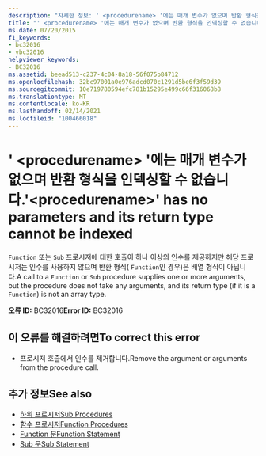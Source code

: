 ```yaml
---
description: "자세한 정보: ' <procedurename> '에는 매개 변수가 없으며 반환 형식을 인덱싱할 수 없습니다."
title: "' <procedurename> '에는 매개 변수가 없으며 반환 형식을 인덱싱할 수 없습니다."
ms.date: 07/20/2015
f1_keywords:
- bc32016
- vbc32016
helpviewer_keywords:
- BC32016
ms.assetid: beead513-c237-4c04-8a18-56f075b84712
ms.openlocfilehash: 32bc97001a0e976adcd070c1291d5be6f3f59d39
ms.sourcegitcommit: 10e719780594efc781b15295e499c66f316068b8
ms.translationtype: MT
ms.contentlocale: ko-KR
ms.lasthandoff: 02/14/2021
ms.locfileid: "100466018"
---
```

# <a name="procedurename-has-no-parameters-and-its-return-type-cannot-be-indexed"></a><span data-ttu-id="b8388-103">' \<procedurename> '에는 매개 변수가 없으며 반환 형식을 인덱싱할 수 없습니다.</span><span class="sxs-lookup"><span data-stu-id="b8388-103">'\<procedurename>' has no parameters and its return type cannot be indexed</span></span>

<span data-ttu-id="b8388-104">`Function` 또는 `Sub` 프로시저에 대한 호출이 하나 이상의 인수를 제공하지만 해당 프로시저는 인수를 사용하지 않으며 반환 형식( `Function`인 경우)은 배열 형식이 아닙니다.</span><span class="sxs-lookup"><span data-stu-id="b8388-104">A call to a `Function` or `Sub` procedure supplies one or more arguments, but the procedure does not take any arguments, and its return type (if it is a `Function`) is not an array type.</span></span>  
  
 <span data-ttu-id="b8388-105">**오류 ID:** BC32016</span><span class="sxs-lookup"><span data-stu-id="b8388-105">**Error ID:** BC32016</span></span>  
  
## <a name="to-correct-this-error"></a><span data-ttu-id="b8388-106">이 오류를 해결하려면</span><span class="sxs-lookup"><span data-stu-id="b8388-106">To correct this error</span></span>  
  
- <span data-ttu-id="b8388-107">프로시저 호출에서 인수를 제거합니다.</span><span class="sxs-lookup"><span data-stu-id="b8388-107">Remove the argument or arguments from the procedure call.</span></span>  
  
## <a name="see-also"></a><span data-ttu-id="b8388-108">추가 정보</span><span class="sxs-lookup"><span data-stu-id="b8388-108">See also</span></span>

- [<span data-ttu-id="b8388-109">하위 프로시저</span><span class="sxs-lookup"><span data-stu-id="b8388-109">Sub Procedures</span></span>](../programming-guide/language-features/procedures/sub-procedures.md)
- [<span data-ttu-id="b8388-110">함수 프로시저</span><span class="sxs-lookup"><span data-stu-id="b8388-110">Function Procedures</span></span>](../programming-guide/language-features/procedures/function-procedures.md)
- [<span data-ttu-id="b8388-111">Function 문</span><span class="sxs-lookup"><span data-stu-id="b8388-111">Function Statement</span></span>](../language-reference/statements/function-statement.md)
- [<span data-ttu-id="b8388-112">Sub 문</span><span class="sxs-lookup"><span data-stu-id="b8388-112">Sub Statement</span></span>](../language-reference/statements/sub-statement.md)
